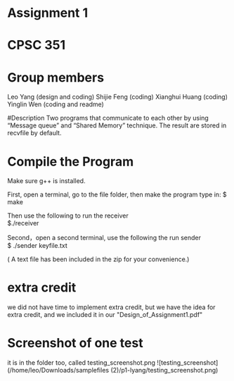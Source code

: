 # Assignment 1
# CPSC 351

# Group members    
  Leo Yang      	  	(design and coding)
  Shijie Feng  		    	(coding)
  Xianghui Huang    	(coding)
  Yinglin Wen      		(coding and readme)

#Description
Two programs that communicate to each other by using “Message queue” and “Shared
Memory” technique. The result are stored in recvfile by default.

# Compile the Program
Make sure g++ is installed.    

First, open a terminal, go to the file folder, then make the program
type in:
        $ make     

Then use the following to run the receiver   
        $./receiver    

Second，open a second terminal, use the following the run sender  
        $ ./sender keyfile.txt    

( A text file has been included in the zip for your convenience.)




# extra credit
we did not have time to implement extra credit, but we have the idea for extra
credit, and we included it in our "Design_of_Assignment1.pdf"

# Screenshot of one test
it is in the folder too, called testing_screenshot.png
![testing_screenshot](/home/leo/Downloads/samplefiles (2)/p1-lyang/testing_screenshot.png)
